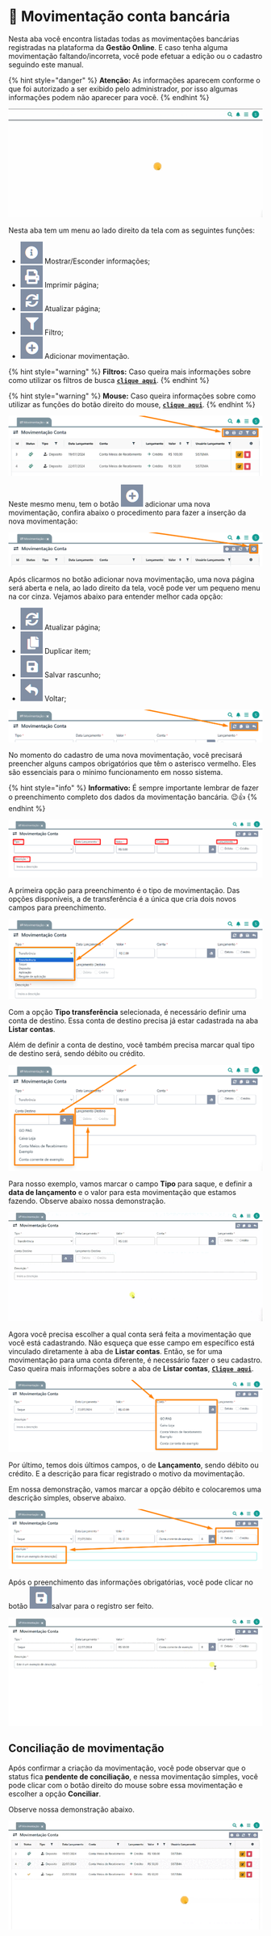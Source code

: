 # 🔁 Movimentação conta bancária

Nesta aba você encontra listadas todas as movimentações bancárias registradas na plataforma da **Gestão Online**. E caso tenha alguma movimentação faltando/incorreta, você pode efetuar a edição ou o cadastro seguindo este manual.

{% hint style="danger" %}
**Atenção:** As informações aparecem conforme o que foi autorizado a ser exibido pelo administrador, por isso algumas informações podem não aparecer para você.
{% endhint %}

![](/erp-v2/assets/funcionalidades/financeiro/aba_movimentacao.gif)

Nesta aba tem um menu ao lado direito da tela com as seguintes funções:

- <img src="/erp-v2/assets/icon_exibir.png" alt="" data-size="line"> Mostrar/Esconder informações;
- <img src="/erp-v2/assets/icon_imprimir.png" alt="" data-size="line"> Imprimir página;
- <img src="/erp-v2/assets/icon_atualizar.png" alt="" data-size="line"> Atualizar página;
- <img src="/erp-v2/assets/icon_filtro.png" alt="" data-size="line"> Filtro;
- <img src="/erp-v2/assets/icon_add.png" alt="" data-size="line"> Adicionar movimentação.

{% hint style="warning" %}
**Filtros:** Caso queira mais informações sobre como utilizar os filtros de busca [**`clique aqui`**](/erp-v2/primeiro_acesso/filtros.md).
{% endhint %}

{% hint style="warning" %}
**Mouse:** Caso queira informações sobre como utilizar as funções do botão direito do mouse, [**`clique aqui`**](https://docs.gestao.plus/erp-v2/primeiro_acesso/atalhos_internos#menu-botao-direito-do-mouse).
{% endhint %}

![](/erp-v2/assets/funcionalidades/financeiro/aba_movimentacao_menu.png)

Neste mesmo menu, tem o botão <img src="/erp-v2/assets/icon_add.png" alt="" data-size="line"> adicionar uma nova movimentação, confira abaixo o procedimento para fazer a inserção da nova movimentação:

![](/erp-v2/assets/funcionalidades/financeiro/aba_movimentacao_add_movimentacao.png)

Após clicarmos no botão adicionar nova movimentação, uma nova página será aberta e nela, ao lado direito da tela, você pode ver um pequeno menu na cor cinza. Vejamos abaixo para entender melhor cada opção:

- <img src="/erp-v2/assets/icon_atualizar.png" alt="" data-size="line"> Atualizar página;   
- <img src="/erp-v2/assets/icon_duplicar.png" alt="" data-size="line"> Duplicar item;
- <img src="/erp-v2/assets/icon_salvar.png" alt="" data-size="line"> Salvar rascunho;
- <img src="/erp-v2/assets/icon_voltar.png" alt="" data-size="line"> Voltar;

![](/erp-v2/assets/funcionalidades/financeiro/aba_movimentacao_add_menu.png)

No momento do cadastro de uma nova movimentação, você precisará preencher alguns campos obrigatórios que têm o asterisco vermelho. Eles são essenciais para o mínimo funcionamento em nosso sistema.

{% hint style="info" %}
**Informativo:** É sempre importante lembrar de fazer o preenchimento completo dos dados da movimentação bancária. 😉👍
{% endhint %}

![](/erp-v2/assets/funcionalidades/financeiro/aba_movimentacao_add_campos_obrigatorios.png)

A primeira opção para preenchimento é o tipo de movimentação. Das opções disponíveis, a de transferência é a única que cria dois novos campos para preenchimento.

![](/erp-v2/assets/funcionalidades/financeiro/aba_movimentacao_add_campo_tipo.png)

Com a opção **Tipo transferência** selecionada, é necessário definir uma conta de destino. Essa conta de destino precisa já estar cadastrada na aba **Listar contas**.

Além de definir a conta de destino, você também precisa marcar qual tipo de destino será, sendo débito ou crédito.

![](/erp-v2/assets/funcionalidades/financeiro/aba_movimentacao_add_campo_tipo_transferencia.png)

Para nosso exemplo, vamos marcar o campo **Tipo** para saque, e definir a **data de lançamento** e o valor para esta movimentação que estamos fazendo. Observe abaixo nossa demonstração.

![](/erp-v2/assets/funcionalidades/financeiro/aba_movimentacao_add_campo_data_lancamento.gif)

Agora você precisa escolher a qual conta será feita a movimentação que você está cadastrando. Não esqueça que esse campo em específico está vinculado diretamente à aba de **Listar contas**. Então, se for uma movimentação para uma conta diferente, é necessário fazer o seu cadastro. Caso queira mais informações sobre a aba de **Listar contas**, [**`Clique aqui`**](/erp-v2/funcionalidades/financeiro/listar_contas_bancarias.md).

![](/erp-v2/assets/funcionalidades/financeiro/aba_movimentacao_add_campo_conta.png)

Por último, temos dois últimos campos, o de **Lançamento**, sendo débito ou crédito. E a descrição para ficar registrado o motivo da movimentação.

Em nossa demonstração, vamos marcar a opção débito e colocaremos uma descrição simples, observe abaixo.

![](/erp-v2/assets/funcionalidades/financeiro/aba_movimentacao_add_campo_lancamento_descricao.png)

Após o preenchimento das informações obrigatórias, você pode clicar no botão <img src="/erp-v2/assets/icon_salvar.png" alt="" data-size="line">salvar para o registro ser feito.

![](/erp-v2/assets/funcionalidades/financeiro/aba_movimentacao_add_salvar.gif)

## Conciliação de movimentação

Após confirmar a criação da movimentação, você pode observar que o status fica **pendente de conciliação**, e nessa movimentação simples, você pode clicar com o botão direito do mouse sobre essa movimentação e escolher a opção **Conciliar**.

Observe nossa demonstração abaixo. 

![](/erp-v2/assets/funcionalidades/financeiro/aba_movimentacao_concilicacao.gif)
